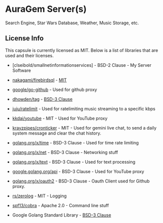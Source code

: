 # AuraGem Server(s)

Search Engine, Star Wars Database, Weather, Music Storage, etc.

## License Info
This capsule is currently licensed as MIT. Below is a list of libraries that are used and their licenses.

* [clseibold/smallnetinformationservices] - BSD-2 Clause - My Server Software

* [nakagami/firebirdsql](https://github.com/nakagami/firebirdsql) - [MIT](https://opensource.org/licenses/MIT)
* [google/go-github](github.com/google/go-github/) - Used for github proxy
* [dhowden/tag](github.com/dhowden/tag) - [BSD-3 Clause](https://opensource.org/licenses/BSD-2-Clause)
* [juju/ratelimit](github.com/juju/ratelimit) - Used for ratelimiting music streaming to a specific kbps
* [kkdai/youtube](github.com/kkdai/youtube) - MIT - Used for YouTube proxy
* [krayzpipes/cronticker](github.com/krayzpipes/cronticker) - MIT - Used for gemini live chat, to send a daily system message and clear the chat history.

* [golang.org/x/time](golang.org/x/time) - BSD-3 Clause - Used for time rate limiting
* [golang.org/x/net](golang.org/x/net) - BSD-3 Clause - Networking stuff
* [golang.org/x/text](golang.org/x/text) - BSD-3 Clause - Used for text processing
* [google.golang.org/api](google.golang.org/api) - BSD-3 Clause - Used for YouTube proxy
* [golang.org/x/oauth2](golang.org/x/oauth2) - BSD-3 Clause - Oauth Client used for Github proxy.

* [rs/zerolog](github.com/rs/zerolog) - MIT - Logging
* [spf13/cobra](github.com/spf13/cobra) - Apache 2.0 - Command line stuff

* Google Golang Standard Library - [BSD-3 Clause](https://opensource.org/licenses/BSD-3-Clause)
